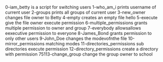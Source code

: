 0-iam_betty is a script for switching users 
1-who_am_i prints username of current user
2-groups prints all groups of current user 
3-new_owner changes file owner to Betty
4-empty creates an empty file hello 
5-execute give the file owner execute permission 
6-multiple_permissions grants multiple permission to owner and group
7-everybody allowsallows eexecutive permission to everyone 
8-James_Bond grants permission to only other users
9-John_Doe changes the modevofnthe file
10-mirror_permissions matching modes 
11-directories_permissions sub directories execute permission 
12-directory_permissions create a directory with permission 75113-change_group change the group owner to school

